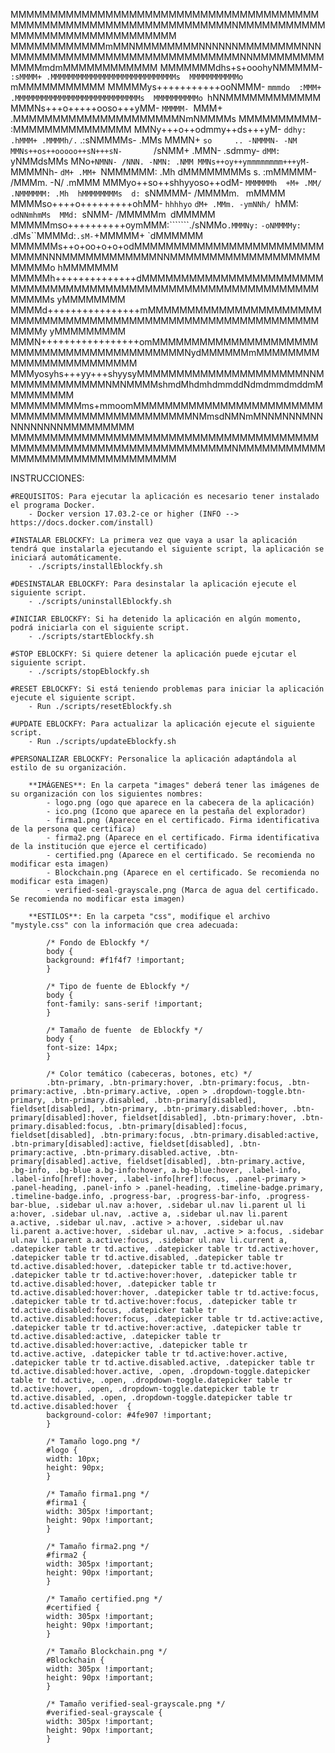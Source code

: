 MMMMMMMMMMMMMMMMMMMMMMMMMMMMMMMMMMMMMMMMMMMMMMMMMMMMMMMMMMMMMMMMMMMNMMMMMMMMMMMMMMMMMMMMMMMMMMMMMMMM
MMMMMMMMMMMMmMMNMMMMMMMMNNNNNNMMMMMMMMNNNMMMMMMMMMMMMMMMMMMMMMMMMMMMMMNNMMMMMMMMMMMMMmdmMMMMMMMMMMMM
MMMMMMMdhs+s+ooohyNMMMMM-      `:sMMMM+ .MMMMMMMMMMMMMMMMMMMMMMMMMMMMs  MMMMMMMMMMMo`   mMMMMMMMMMMM
MMMMMys+++++++++++ooNMMM- `mmmdo  :MMM+ .MMMMMMMMMMMMMMMMMMMMMMMMMMMMs  MMMMMMMMMMo `hNNMMMMMMMMMMMM
MMMNs+++o+++++ooso+++yMM- `MMMMM- `MMM+ .MMMMMMMMMMMMMMMMMMMMMNmNMMMMs  MMMMMMMMMM- :MMMMMMMMMMMMMMM
MMNy+++o++odmmy++ds+++yM- `ddhy: .hMMM+ .MMMMh/.`  .:sNMMMMs-     .MMs  MMMN+ `so     .. -NMMMN- -NM
MMNs++os++ooooo++sN+++sN-       `/sNMM+ .MMN- .sdmmy- `dMM: `yNMMdsMMs  MNo` +NMNN- /NNN. -NMN: .NMM
MMNs++oy++ymmmmmmmm+++yM- `MMMMNh- `dM+ .MM+ `NMMMMMM: .Mh  dMMMMMMMMs  s. :mMMMMM- /MMMm. -N/ .mMMM
MMMyo++so++shhyyoso++odM- `MMMMMMh  +M+ .MM/ .NMMMMMM: .Mh  hMMMMMMMMs  d: `sNMMMM- /MMMMm. ` `mMMMM
MMMMso++++o+++++++++ohMM- `hhhhyo` `dM+ .MMm. -ymNNh/ `hMM: `odNNmhmMs  MMd: `sNMM- /MMMMMm` `dMMMMM
MMMMMmso++++++++++oymMMM:```````./sNMMo`.MMMNy:`   `-oNMMMMy:`    .dMs``MMMMd:`.sM-`+MMMMM+ `dMMMMMM
MMMMMMs++o+oo+o+o+odMMMMMMMMMMMMMMMMMMMMMMMMMMMMNNNMMMMMMMMMMMMNNMMMMMMMMMMMMMMMMMMMMMMMMo  hMMMMMMM
MMMMMh++++++++++++++dMMMMMMMMMMMMMMMMMMMMMMMMMMMMMMMMMMMMMMMMMMMMMMMMMMMMMMMMMMMMMMMMMMMs  yMMMMMMMM
MMMMd++++++++++++++++mMMMMMMMMMMMMMMMMMMMMMMMMMMMMMMMMMMMMMMMMMMMMMMMMMMMMMMMMMMMMMMMMMy  yMMMMMMMMM
MMMN+++++++++++++++++omMMMMMMMMMMMMMMMMMMMMMMMMMMMMMMMMMMMMMMMMMMMNydMMMMMMmMMMMMMMMMMMMMMMMMMMMMMMM
MMMyosyhs+++yy+++shyysyMMMMMMMMMMMMMMMMMMMMMNNMMMMMMMMMMMMMNMNMMMMshmdMhdmhdmmddNdmdmmdmddmMMMMMMMMM
MMMMMMMMMms+mmoomMMMMMMMMMMMMMMMMMMMMMMMMMMMMMMMMMMMMMMMMMMMMMMMNMmsdNMNmMNNMNNNMNNNNNNNNNNMMMMMMMMM
MMMMMMMMMMMMMMMMMMMMMMMMMMMMMMMMMMMMMMMMMMMMMMMMMMMMMMMMMMMMMMMMMMMNMMMMMMMMMMMMMMMMMMMMMMMMMMMMMMMM


INSTRUCCIONES:

	#REQUISITOS: Para ejecutar la aplicación es necesario tener instalado el programa Docker.
		- Docker version 17.03.2-ce or higher (INFO --> https://docs.docker.com/install)

	#INSTALAR EBLOCKFY: La primera vez que vaya a usar la aplicación tendrá que instalarla ejecutando el siguiente script, la aplicación se iniciará automáticamente.
		- ./scripts/installEblockfy.sh

	#DESINSTALAR EBLOCKFY: Para desinstalar la aplicación ejecute el siguiente script.
		- ./scripts/uninstallEblockfy.sh

	#INICIAR EBLOCKFY: Si ha detenido la aplicación en algún momento, podrá iniciarla con el siguiente script.
		- ./scripts/startEblockfy.sh

	#STOP EBLOCKFY: Si quiere detener la aplicación puede ejcutar el siguiente script.
		- ./scripts/stopEblockfy.sh

	#RESET EBLOCKFY: Si está teniendo problemas para iniciar la aplicación ejecute el siguiente script.
		- Run ./scripts/resetEblockfy.sh

	#UPDATE EBLOCKFY: Para actualizar la aplicación ejecute el siguiente script.
		- Run ./scripts/updateEblockfy.sh

	#PERSONALIZAR EBLOCKFY: Personalice la aplicación adaptándola al estilo de su organización. 
	
		**IMÁGENES**: En la carpeta "images" deberá tener las imágenes de su organización con los siguientes nombres:
			- logo.png (ogo que aparece en la cabecera de la aplicación)
			- ico.png (Icono que aparece en la pestaña del explorador)
			- firma1.png (Aparece en el certificado. Firma identificativa de la persona que certifica)
			- firma2.png (Aparece en el certificado. Firma identificativa de la institución que ejerce el certificado)
			- certified.png (Aparece en el certificado. Se recomienda no modificar esta imagen)
			- Blockchain.png (Aparece en el certificado. Se recomienda no modificar esta imagen)
			- verified-seal-grayscale.png (Marca de agua del certificado. Se recomienda no modificar esta imagen)

		**ESTILOS**: En la carpeta "css", modifique el archivo "mystyle.css" con la información que crea adecuada:

			/* Fondo de Eblockfy */
			body {
			background: #f1f4f7 !important;
			}

			/* Tipo de fuente de Eblockfy */
			body {
			font-family: sans-serif !important;
			}

			/* Tamaño de fuente  de Eblockfy */
			body {
			font-size: 14px;
			}

			/* Color temático (cabeceras, botones, etc) */
			.btn-primary, .btn-primary:hover, .btn-primary:focus, .btn-primary:active, .btn-primary.active, .open > .dropdown-toggle.btn-primary, .btn-primary.disabled, .btn-primary[disabled], fieldset[disabled], .btn-primary, .btn-primary.disabled:hover, .btn-primary[disabled]:hover, fieldset[disabled], .btn-primary:hover, .btn-primary.disabled:focus, .btn-primary[disabled]:focus, fieldset[disabled], .btn-primary:focus, .btn-primary.disabled:active, .btn-primary[disabled]:active, fieldset[disabled], .btn-primary:active, .btn-primary.disabled.active, .btn-primary[disabled].active, fieldset[disabled], .btn-primary.active, .bg-info, .bg-blue a.bg-info:hover, a.bg-blue:hover, .label-info, .label-info[href]:hover, .label-info[href]:focus, .panel-primary > .panel-heading, .panel-info > .panel-heading, .timeline-badge.primary, .timeline-badge.info, .progress-bar, .progress-bar-info, .progress-bar-blue, .sidebar ul.nav a:hover, .sidebar ul.nav li.parent ul li a:hover, .sidebar ul.nav, .active a, .sidebar ul.nav li.parent a.active, .sidebar ul.nav, .active > a:hover, .sidebar ul.nav li.parent a.active:hover, .sidebar ul.nav, .active > a:focus, .sidebar ul.nav li.parent a.active:focus, .sidebar ul.nav li.current a, .datepicker table tr td.active, .datepicker table tr td.active:hover, .datepicker table tr td.active.disabled, .datepicker table tr td.active.disabled:hover, .datepicker table tr td.active:hover, .datepicker table tr td.active:hover:hover, .datepicker table tr td.active.disabled:hover, .datepicker table tr td.active.disabled:hover:hover, .datepicker table tr td.active:focus, .datepicker table tr td.active:hover:focus, .datepicker table tr td.active.disabled:focus, .datepicker table tr td.active.disabled:hover:focus, .datepicker table tr td.active:active, .datepicker table tr td.active:hover:active, .datepicker table tr td.active.disabled:active, .datepicker table tr td.active.disabled:hover:active, .datepicker table tr td.active.active, .datepicker table tr td.active:hover.active, .datepicker table tr td.active.disabled.active, .datepicker table tr td.active.disabled:hover.active, .open, .dropdown-toggle.datepicker table tr td.active, .open, .dropdown-toggle.datepicker table tr td.active:hover, .open, .dropdown-toggle.datepicker table tr td.active.disabled, .open, .dropdown-toggle.datepicker table tr td.active.disabled:hover  {
			background-color: #4fe907 !important;
			}

			/* Tamaño logo.png */
			#logo {
			width: 10px; 
			height: 90px;
			}

			/* Tamaño firma1.png */
			#firma1 {
			width: 305px !important; 
			height: 90px !important;
			}

			/* Tamaño firma2.png */
			#firma2 {
			width: 305px !important; 
			height: 90px !important;
			}

			/* Tamaño certified.png */
			#certified {
			width: 305px !important; 
			height: 90px !important;
			}

			/* Tamaño Blockchain.png */
			#Blockchain {
			width: 305px !important; 
			height: 90px !important;
			}

			/* Tamaño verified-seal-grayscale.png */
			#verified-seal-grayscale {
			width: 305px !important; 
			height: 90px !important;
			}

